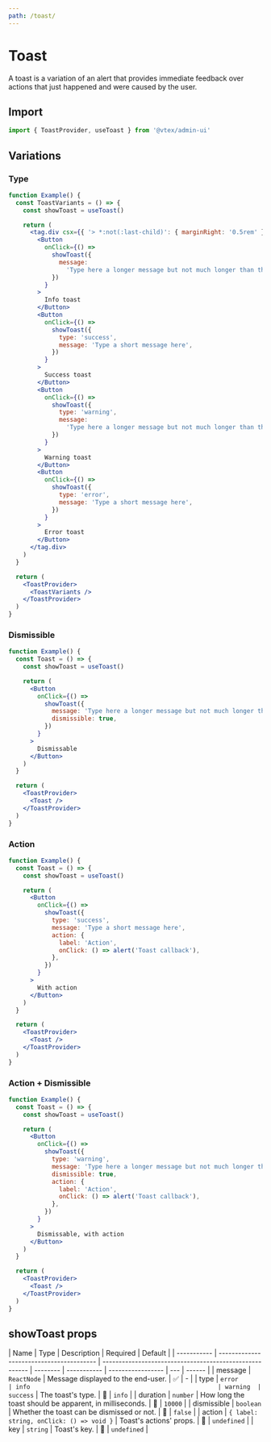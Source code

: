 ```yaml
---
path: /toast/
---
```


# Toast

A toast is a variation of an alert that provides immediate feedback over actions that just happened and were caused by the user.

## Import

```jsx isStatic
import { ToastProvider, useToast } from '@vtex/admin-ui'
```

## Variations

### Type

```jsx
function Example() {
  const ToastVariants = () => {
    const showToast = useToast()

    return (
      <tag.div csx={{ '> *:not(:last-child)': { marginRight: '0.5rem' } }}>
        <Button
          onClick={() =>
            showToast({
              message:
                'Type here a longer message but not much longer than that',
            })
          }
        >
          Info toast
        </Button>
        <Button
          onClick={() =>
            showToast({
              type: 'success',
              message: 'Type a short message here',
            })
          }
        >
          Success toast
        </Button>
        <Button
          onClick={() =>
            showToast({
              type: 'warning',
              message:
                'Type here a longer message but not much longer than that',
            })
          }
        >
          Warning toast
        </Button>
        <Button
          onClick={() =>
            showToast({
              type: 'error',
              message: 'Type a short message here',
            })
          }
        >
          Error toast
        </Button>
      </tag.div>
    )
  }

  return (
    <ToastProvider>
      <ToastVariants />
    </ToastProvider>
  )
}
```

### Dismissible

```jsx
function Example() {
  const Toast = () => {
    const showToast = useToast()

    return (
      <Button
        onClick={() =>
          showToast({
            message: 'Type here a longer message but not much longer than that',
            dismissible: true,
          })
        }
      >
        Dismissable
      </Button>
    )
  }

  return (
    <ToastProvider>
      <Toast />
    </ToastProvider>
  )
}
```

### Action

```jsx
function Example() {
  const Toast = () => {
    const showToast = useToast()

    return (
      <Button
        onClick={() =>
          showToast({
            type: 'success',
            message: 'Type a short message here',
            action: {
              label: 'Action',
              onClick: () => alert('Toast callback'),
            },
          })
        }
      >
        With action
      </Button>
    )
  }

  return (
    <ToastProvider>
      <Toast />
    </ToastProvider>
  )
}
```

### Action + Dismissible

```jsx
function Example() {
  const Toast = () => {
    const showToast = useToast()

    return (
      <Button
        onClick={() =>
          showToast({
            type: 'warning',
            message: 'Type here a longer message but not much longer than that',
            dismissible: true,
            action: {
              label: 'Action',
              onClick: () => alert('Toast callback'),
            },
          })
        }
      >
        Dismissable, with action
      </Button>
    )
  }

  return (
    <ToastProvider>
      <Toast />
    </ToastProvider>
  )
}
```

## showToast props

| Name        | Type                                     | Description                                             | Required | Default     |
| ----------- | ---------------------------------------- | ------------------------------------------------------- | -------- | ----------- | ----------------- | --- | ------ |
| message     | `ReactNode`                              | Message displayed to the end-user.                      | ✅       | -           |
| type        | `error                                   | info                                                    | warning  | success`    | The toast's type. | 🚫  | `info` |
| duration    | `number`                                 | How long the toast should be apparent, in milliseconds. | 🚫       | `10000`     |
| dismissible | `boolean`                                | Whether the toast can be dismissed or not.              | 🚫       | `false`     |
| action      | `{ label: string, onClick: () => void }` | Toast's actions' props.                                 | 🚫       | `undefined` |
| key         | `string`                                 | Toast's key.                                            | 🚫       | `undefined` |
